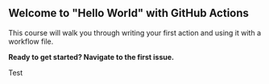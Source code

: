 ## Welcome to "Hello World" with GitHub Actions

This course will walk you through writing your first action and using it with a workflow file.

**Ready to get started? Navigate to the first issue.**

Test

